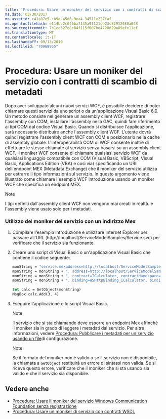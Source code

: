```yaml
---
title: 'Procedura: Usare un moniker del servizio con i contratti di scambio di metadati'
ms.date: 03/30/2017
ms.assetid: c41a07e5-cb9d-45d6-9ea4-34511e227faf
ms.openlocfilehash: e114bc2c046ba7145a91121ce23c82912680a048
ms.sourcegitcommit: 7b1ce327e8c84f115f007be4728d29a89efe11ef
ms.translationtype: MT
ms.contentlocale: it-IT
ms.lasthandoff: 09/13/2019
ms.locfileid: "70968955"
---
```

# <a name="how-to-use-a-service-moniker-with-metadata-exchange-contracts"></a>Procedura: Usare un moniker del servizio con i contratti di scambio di metadati
Dopo aver sviluppato alcuni nuovi servizi WCF, è possibile decidere di poter chiamare questi servizi da uno script o da un'applicazione Visual Basic 6,0. Un metodo consiste nel generare un assembly client WCF, registrare l'assembly con COM, installare l'assembly nella GAC, quindi fare riferimento ai tipi COM dal codice Visual Basic. Quando si distribuisce l'applicazione, sarà necessario distribuire anche l'assembly client WCF. L'utente dovrà quindi registrare l'assembly client WCF con COM e posizionarlo nella cache di assembly globale. L'interoperabilità COM di WCF consente inoltre di effettuare le stesse chiamate al servizio senza basarsi su un assembly client WCF. Il moniker WCF consente di chiamare qualsiasi servizio WCF da qualsiasi linguaggio compatibile con COM (Visual Basic, VBScript, Visual Basic, Applications Edition (VBA) e così via) specificando un URI dell'endpoint MEX (Metadata Exchange) che il moniker del servizio utilizza per estrarre il tipo informazioni sul servizio. In questo argomento viene illustrato come chiamare l'esempio WCF Introduzione usando un moniker WCF che specifica un endpoint MEX.  
  
> [!NOTE]
> I tipi definiti dall'assembly client WCF non vengono mai creati in realtà. e l'assembly viene usato solo per i metadati.  
  
### <a name="using-the-service-moniker-with-a-mex-address"></a>Utilizzo del moniker del servizio con un indirizzo Mex  
  
1. Compilare l'esempio introduzione e utilizzare Internet Explorer per passare all'URL (http://localhost/ServiceModelSamples/Service.svc) per verificare che il servizio sia funzionante.  
  
2. Creare uno script di Visual Basic o un'applicazione Visual Basic che contiene il codice seguente:  
  
    ```vb
    monString = "service:mexaddress=http://localhost/ServiceModelSamples/Service.svc/MEX"  
    monString = monString + ", address=http://localhost/ServiceModelSamples/Service.svc"  
    monString = monString + ", contract=ICalculator, contractNamespace=http://Microsoft.ServiceModel.Samples"  
    monString = monString + ", binding=WSHttpBinding_ICalculator, bindingNamespace=http://Microsoft.ServiceModel.Samples"  
  
    Set calc = GetObject(monString)  
    MsgBox calc.Add(3, 4)  
    ```  
  
3. Eseguire l'applicazione o lo script Visual Basic.  
  
    > [!NOTE]
    > Il servizio che si sta chiamando deve esporre un endpoint Mex affinché il moniker sia in grado di leggere i metadati dal servizio. Per altre informazioni, vedere [Procedura: Pubblicare i metadati per un servizio usando un file](../../../../docs/framework/wcf/feature-details/how-to-publish-metadata-for-a-service-using-a-configuration-file.md)di configurazione.  
  
    > [!NOTE]
    > Se il formato del moniker non è valido o se il servizio non è disponibile, la chiamata a `GetObject` restituirà un errore di sintassi non valida.  Se si riceve questo errore, verificare che il moniker che si sta usando sia valido e che il servizio sia disponibile.  
  
## <a name="see-also"></a>Vedere anche

- [Procedura: Usare il moniker del servizio Windows Communication Foundation senza registrazione](../../../../docs/framework/wcf/feature-details/use-the-wcf-service-moniker-without-registration.md)
- [Procedura: Usare un moniker di servizio con contratti WSDL](../../../../docs/framework/wcf/feature-details/how-to-use-a-service-moniker-with-wsdl-contracts.md)

